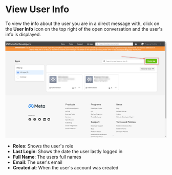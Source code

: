 # View User Info

To view the info about the user you are in a direct message with, click on the **User Info** icon on the top right of the open conversation and the user's info is displayed.

![](<../../../../../.gitbook/assets/image (667) (1).png>)

* **Roles**: Shows the user's role
* **Last Login**: Shows the date the user lastly logged in
* **Full Name**: The users full names
* **Email**: The user's email
* **Created at**: When the user's account was created
